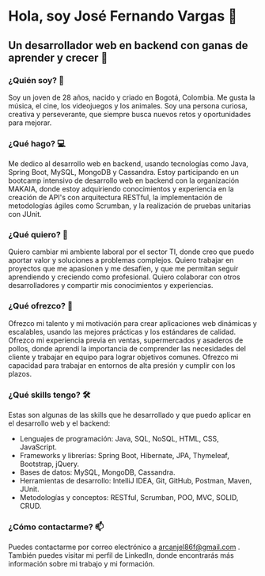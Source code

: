 # Hola, soy José Fernando Vargas 👋

## Un desarrollador web en backend con ganas de aprender y crecer 🚀

### ¿Quién soy? 🤔

Soy un joven de 28 años, nacido y criado en Bogotá, Colombia. Me gusta la música, el cine, los videojuegos y los animales. Soy una persona curiosa, creativa y perseverante, que siempre busca nuevos retos y oportunidades para mejorar.

### ¿Qué hago? 💻

Me dedico al desarrollo web en backend, usando tecnologías como Java, Spring Boot, MySQL, MongoDB y Cassandra. Estoy participando en un bootcamp intensivo de desarrollo web en backend con la organización MAKAIA, donde estoy adquiriendo conocimientos y experiencia en la creación de API's con arquitectura RESTful, la implementación de metodologías ágiles como Scrumban, y la realización de pruebas unitarias con JUnit.

### ¿Qué quiero? 🙌

Quiero cambiar mi ambiente laboral por el sector TI, donde creo que puedo aportar valor y soluciones a problemas complejos. Quiero trabajar en proyectos que me apasionen y me desafíen, y que me permitan seguir aprendiendo y creciendo como profesional. Quiero colaborar con otros desarrolladores y compartir mis conocimientos y experiencias.

### ¿Qué ofrezco? 🚀

Ofrezco mi talento y mi motivación para crear aplicaciones web dinámicas y escalables, usando las mejores prácticas y los estándares de calidad. Ofrezco mi experiencia previa en ventas, supermercados y asaderos de pollos, donde aprendí la importancia de comprender las necesidades del cliente y trabajar en equipo para lograr objetivos comunes. Ofrezco mi capacidad para trabajar en entornos de alta presión y cumplir con los plazos.

### ¿Qué skills tengo? 🛠️

Estas son algunas de las skills que he desarrollado y que puedo aplicar en el desarrollo web y el backend:

- Lenguajes de programación: Java, SQL, NoSQL, HTML, CSS, JavaScript.
- Frameworks y librerías: Spring Boot, Hibernate, JPA, Thymeleaf, Bootstrap, jQuery.
- Bases de datos: MySQL, MongoDB, Cassandra.
- Herramientas de desarrollo: IntelliJ IDEA, Git, GitHub, Postman, Maven, JUnit.
- Metodologías y conceptos: RESTful, Scrumban, POO, MVC, SOLID, CRUD.

### ¿Cómo contactarme? 📫

Puedes contactarme por correo electrónico a arcanjel86f@gmail.com . También puedes visitar mi perfil de LinkedIn, donde encontrarás más información sobre mi trabajo y mi formación.


